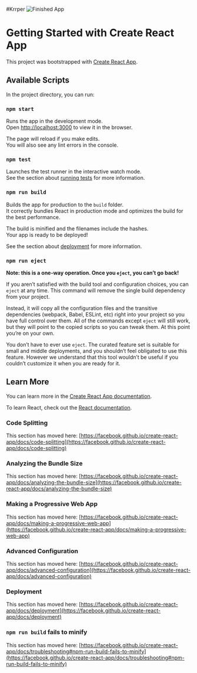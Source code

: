 #Krrper
![Finished App](https://lh3.googleusercontent.com/06dh1cCNpbsnpN46EWauKaz3xZwUCuenrXSrQpVxR1fJMk-MBB9LoKY6-OovUWy36w9RYrHprBiOK_Jp4YkRCbEs5G-zc1Hpurom_HJo4jigMMx2PI9fdhuC_B1g6GTDhcTg2CqSe8qaEOaSCjEhWkDa2F8jUIJ9oG7FsCP4C_MVjlf4VuQYcLqne7S9NoEQCsQWdH_JJk4EIVK14uw6N_WJUdsjpazW1F89V9VCMx0UJyXnUaRMmAwYu_r9pQh6EL8onvcS9fw28Is1HkrzML5fOlyIINnkTAH3OAYyiq9Roly3lJ82saELfuCR_Sk310YTgdtzsN9gSYk34vWN_MQFtusuG6N8vNCPQugoR84CcPUBgaMnfMVYMSlktUvHsEfsdm_1-ooCKegQgPQkOoBU-8TatYEQm9WVvpIdOAbg272C-3zoOAi4Mrr0hhdRwi5Iqi-kHPwmfLW14S31BkfWHbHA0Cufhn_WnsPVFf2yBx9phbOMVeq2X6nblyfigAgNtRNx9px-WbqMkGPbK0qgJOVp-irfoJagj_1VXChJXPY-AIrGsbhDTk87tuk8Ep1VfzHGLABV_nfhqz8Hr-qrg7LuEbqYwL3kpgwLAM-Zs4Vs-AWUI5pA051oMcMgSjyotbJ70mIx_DhSAKcaouxmaYS4jt8nuy86mR9M_nJBlKesswyew8vP-y9vjQ=w1397-h903-no?authuser=0)


# Getting Started with Create React App

This project was bootstrapped with [Create React App](https://github.com/facebook/create-react-app).

## Available Scripts

In the project directory, you can run:

### `npm start`

Runs the app in the development mode.\
Open [http://localhost:3000](http://localhost:3000) to view it in the browser.

The page will reload if you make edits.\
You will also see any lint errors in the console.

### `npm test`

Launches the test runner in the interactive watch mode.\
See the section about [running tests](https://facebook.github.io/create-react-app/docs/running-tests) for more information.

### `npm run build`

Builds the app for production to the `build` folder.\
It correctly bundles React in production mode and optimizes the build for the best performance.

The build is minified and the filenames include the hashes.\
Your app is ready to be deployed!

See the section about [deployment](https://facebook.github.io/create-react-app/docs/deployment) for more information.

### `npm run eject`

**Note: this is a one-way operation. Once you `eject`, you can’t go back!**

If you aren’t satisfied with the build tool and configuration choices, you can `eject` at any time. This command will remove the single build dependency from your project.

Instead, it will copy all the configuration files and the transitive dependencies (webpack, Babel, ESLint, etc) right into your project so you have full control over them. All of the commands except `eject` will still work, but they will point to the copied scripts so you can tweak them. At this point you’re on your own.

You don’t have to ever use `eject`. The curated feature set is suitable for small and middle deployments, and you shouldn’t feel obligated to use this feature. However we understand that this tool wouldn’t be useful if you couldn’t customize it when you are ready for it.

## Learn More

You can learn more in the [Create React App documentation](https://facebook.github.io/create-react-app/docs/getting-started).

To learn React, check out the [React documentation](https://reactjs.org/).

### Code Splitting

This section has moved here: [https://facebook.github.io/create-react-app/docs/code-splitting](https://facebook.github.io/create-react-app/docs/code-splitting)

### Analyzing the Bundle Size

This section has moved here: [https://facebook.github.io/create-react-app/docs/analyzing-the-bundle-size](https://facebook.github.io/create-react-app/docs/analyzing-the-bundle-size)

### Making a Progressive Web App

This section has moved here: [https://facebook.github.io/create-react-app/docs/making-a-progressive-web-app](https://facebook.github.io/create-react-app/docs/making-a-progressive-web-app)

### Advanced Configuration

This section has moved here: [https://facebook.github.io/create-react-app/docs/advanced-configuration](https://facebook.github.io/create-react-app/docs/advanced-configuration)

### Deployment

This section has moved here: [https://facebook.github.io/create-react-app/docs/deployment](https://facebook.github.io/create-react-app/docs/deployment)

### `npm run build` fails to minify

This section has moved here: [https://facebook.github.io/create-react-app/docs/troubleshooting#npm-run-build-fails-to-minify](https://facebook.github.io/create-react-app/docs/troubleshooting#npm-run-build-fails-to-minify)
